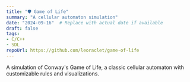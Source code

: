 ```yaml
---
title: "🛡️ Game of Life"
summary: "A cellular automaton simulation"
date: "2024-09-16"  # Replace with actual date if available
draft: false
tags:
- C/C++
- SDL
repoUrl: https://github.com/leoraclet/game-of-life
---
```

A simulation of Conway's Game of Life, a classic cellular automaton with customizable rules and visualizations.
